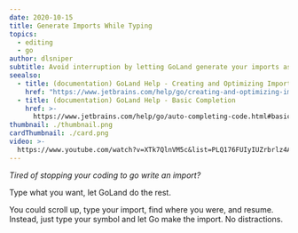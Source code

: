 ```yaml
---
date: 2020-10-15
title: Generate Imports While Typing
topics:
  - editing
  - go
author: dlsniper
subtitle: Avoid interruption by letting GoLand generate your imports as you type.
seealso:
  - title: (documentation) GoLand Help - Creating and Optimizing Imports
    href: "https://www.jetbrains.com/help/go/creating-and-optimizing-imports.html"
  - title: (documentation) GoLand Help - Basic Completion
    href: >-
      https://www.jetbrains.com/help/go/auto-completing-code.html#basic_completion
thumbnail: ./thumbnail.png
cardThumbnail: ./card.png
video: >-
  https://www.youtube.com/watch?v=XTk7QlnVM5c&list=PLQ176FUIyIUZrbrlz4AY1V8VzBJKZyVlW&index=69
---
```


_Tired of stopping your coding to go write an import?_

Type what you want, let GoLand do the rest.

You could scroll up, type your import, find where you were, and resume. Instead, just type your symbol and let Go make the import. No distractions.
